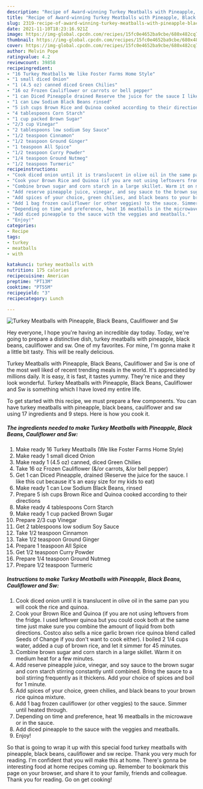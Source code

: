 ```yaml
---
description: "Recipe of Award-winning Turkey Meatballs with Pineapple, Black Beans, Cauliflower and Sw"
title: "Recipe of Award-winning Turkey Meatballs with Pineapple, Black Beans, Cauliflower and Sw"
slug: 2319-recipe-of-award-winning-turkey-meatballs-with-pineapple-black-beans-cauliflower-and-sw
date: 2021-11-10T18:23:16.921Z
image: https://img-global.cpcdn.com/recipes/15fc0e4652ba9cbe/680x482cq70/turkey-meatballs-with-pineapple-black-beans-cauliflower-and-sw-recipe-main-photo.jpg
thumbnail: https://img-global.cpcdn.com/recipes/15fc0e4652ba9cbe/680x482cq70/turkey-meatballs-with-pineapple-black-beans-cauliflower-and-sw-recipe-main-photo.jpg
cover: https://img-global.cpcdn.com/recipes/15fc0e4652ba9cbe/680x482cq70/turkey-meatballs-with-pineapple-black-beans-cauliflower-and-sw-recipe-main-photo.jpg
author: Melvin Pope
ratingvalue: 4.2
reviewcount: 39858
recipeingredient:
- "16 Turkey Meatballs We like Foster Farms Home Style"
- "1 small diced Onion"
- "1 (4.5 oz) canned diced Green Chilies"
- "16 oz Frozen Cauliflower or carrots or bell pepper"
- "1 can Diced Pineapple drained Reserve the juice for the sauce I like this cut because its an easy size for my kids to eat"
- "1 can Low Sodium Black Beans rinsed"
- "5 ish cups Brown Rice and Quinoa cooked according to their directions"
- "4 tablespoons Corn Starch"
- "1 cup packed Brown Sugar"
- "2/3 cup Vinegar"
- "2 tablespoons low sodium Soy Sauce"
- "1/2 teaspoon Cinnamon"
- "1/2 teaspoon Ground Ginger"
- "1 teaspoon All Spice"
- "1/2 teaspoon Curry Powder"
- "1/4 teaspoon Ground Nutmeg"
- "1/2 teaspoon Turmeric"
recipeinstructions:
- "Cook diced onion until it is translucent in olive oil in the same pan you will cook the rice and quinoa."
- "Cook your Brown Rice and Quinoa (if you are not using leftovers from the fridge. I used leftover quinoa but you could cook both at the same time just make sure you combine the amount of liquid from both directions. Costco also sells a nice garlic brown rice quinoa blend called Seeds of Change if you don&#39;t want to cook either). I boiled 2 1/4 cups water, added a cup of brown rice, and let it simmer for 45 minutes."
- "Combine brown sugar and corn starch in a large skillet. Warm it on medium heat for a few minutes."
- "Add reserve pineapple juice, vinegar, and soy sauce to the brown sugar and corn starch stirring constantly until combined. Bring the sauce to a boil stirring frequently as it thickens. Add your choice of spices and boil for 1 minute."
- "Add spices of your choice, green chilies, and black beans to your brown rice quinoa mixture."
- "Add 1 bag frozen cauliflower (or other veggies) to the sauce. Simmer until heated through."
- "Depending on time and preference, heat 16 meatballs in the microwave or in the sauce."
- "Add diced pineapple to the sauce with the veggies and meatballs."
- "Enjoy!"
categories:
- Recipe
tags:
- turkey
- meatballs
- with

katakunci: turkey meatballs with 
nutrition: 175 calories
recipecuisine: American
preptime: "PT13M"
cooktime: "PT55M"
recipeyield: "3"
recipecategory: Lunch

---
```



![Turkey Meatballs with Pineapple, Black Beans, Cauliflower and Sw](https://img-global.cpcdn.com/recipes/15fc0e4652ba9cbe/680x482cq70/turkey-meatballs-with-pineapple-black-beans-cauliflower-and-sw-recipe-main-photo.jpg)

Hey everyone, I hope you're having an incredible day today. Today, we're going to prepare a distinctive dish, turkey meatballs with pineapple, black beans, cauliflower and sw. One of my favorites. For mine, I'm gonna make it a little bit tasty. This will be really delicious.

Turkey Meatballs with Pineapple, Black Beans, Cauliflower and Sw is one of the most well liked of recent trending meals in the world. It's appreciated by millions daily. It is easy, it is fast, it tastes yummy. They're nice and they look wonderful. Turkey Meatballs with Pineapple, Black Beans, Cauliflower and Sw is something which I have loved my entire life.




To get started with this recipe, we must prepare a few components. You can have turkey meatballs with pineapple, black beans, cauliflower and sw using 17 ingredients and 9 steps. Here is how you cook it.

<!--inarticleads1-->

##### The ingredients needed to make Turkey Meatballs with Pineapple, Black Beans, Cauliflower and Sw:

1. Make ready 16 Turkey Meatballs (We like Foster Farms Home Style)
1. Make ready 1 small diced Onion
1. Make ready 1 (4.5 oz) canned, diced Green Chilies
1. Take 16 oz Frozen Cauliflower (&amp;/or carrots, &amp;/or bell pepper)
1. Get 1 can Diced Pineapple, drained (Reserve the juice for the sauce. I like this cut because it&#39;s an easy size for my kids to eat)
1. Make ready 1 can Low Sodium Black Beans, rinsed
1. Prepare 5 ish cups Brown Rice and Quinoa cooked according to their directions
1. Make ready 4 tablespoons Corn Starch
1. Make ready 1 cup packed Brown Sugar
1. Prepare 2/3 cup Vinegar
1. Get 2 tablespoons low sodium Soy Sauce
1. Take 1/2 teaspoon Cinnamon
1. Take 1/2 teaspoon Ground Ginger
1. Prepare 1 teaspoon All Spice
1. Get 1/2 teaspoon Curry Powder
1. Prepare 1/4 teaspoon Ground Nutmeg
1. Prepare 1/2 teaspoon Turmeric




<!--inarticleads2-->

##### Instructions to make Turkey Meatballs with Pineapple, Black Beans, Cauliflower and Sw:

1. Cook diced onion until it is translucent in olive oil in the same pan you will cook the rice and quinoa.
1. Cook your Brown Rice and Quinoa (if you are not using leftovers from the fridge. I used leftover quinoa but you could cook both at the same time just make sure you combine the amount of liquid from both directions. Costco also sells a nice garlic brown rice quinoa blend called Seeds of Change if you don&#39;t want to cook either). I boiled 2 1/4 cups water, added a cup of brown rice, and let it simmer for 45 minutes.
1. Combine brown sugar and corn starch in a large skillet. Warm it on medium heat for a few minutes.
1. Add reserve pineapple juice, vinegar, and soy sauce to the brown sugar and corn starch stirring constantly until combined. Bring the sauce to a boil stirring frequently as it thickens. Add your choice of spices and boil for 1 minute.
1. Add spices of your choice, green chilies, and black beans to your brown rice quinoa mixture.
1. Add 1 bag frozen cauliflower (or other veggies) to the sauce. Simmer until heated through.
1. Depending on time and preference, heat 16 meatballs in the microwave or in the sauce.
1. Add diced pineapple to the sauce with the veggies and meatballs.
1. Enjoy!




So that is going to wrap it up with this special food turkey meatballs with pineapple, black beans, cauliflower and sw recipe. Thank you very much for reading. I'm confident that you will make this at home. There's gonna be interesting food at home recipes coming up. Remember to bookmark this page on your browser, and share it to your family, friends and colleague. Thank you for reading. Go on get cooking!
